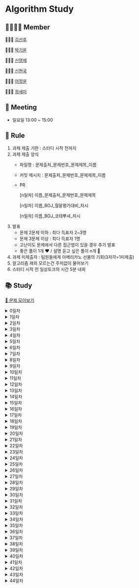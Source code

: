 # Algorithm Study
## 👨‍👨‍👧‍👦 Member
👨🏻‍💻 [김선후](https://github.com/tjsgnrla97)

👩🏻‍💻 [박기윤](https://github.com/yoonArchive)

👨🏻‍💻 [신영제](https://github.com/shinyoungjei)

👨🏻‍💻 [신현국](https://github.com/sh1nnnn)

👩🏻‍💻 [어정윤](https://github.com/jeongyuneo)

👩🏻‍💻 [정세미](https://github.com/smj53)

## 📅 Meeting
- 일요일 13:00 ~ 15:00

## 📌 Rule
1. 과제 제출 기한 : 스터디 시작 전까지
2. 과제 제출 양식
   - 파일명 : 문제출처_문제번호_문제제목_이름
   - 커밋 메시지 : 문제출처_문제번호_문제제목_이름
   - PR
     
     [n일차] 이름_문제출처_문제번호_문제제목
     
     [n일차] 이름_BOJ_월말평가대비_차시
     
     [n일차] 이름_BOJ_코테뿌셔_차시
3. 발표
   - 문제 2문제 이하 : 최다 득표자 2~3명
   - 문제 3문제 이상 : 최다 득표자 1명
   - 고난이도 문제에서 다른 접근법이 있을 경우 추가 발표
   - 좋은 풀이 1개 ❤️ / 설명 듣고 싶은 풀이 n개 💙
4. 과제 미제출자 : 팀원들에게 아메리카노 선물의 기회(3지각=1미제출)
5. 알고리즘 제외 모르는건 주저없이 물어보기
6. 스터디 시작 전 일상토크의 시간 5분 내외

## 📚 Study
[📂 문제 모아보기](https://feline-lotus-6cd.notion.site/78098bddc9b846ccaafadbe5fb092da9?v=504147b00fc2498ea51522416f18a52d)
<details>
    <summary>0일차</summary>

- [마크다운](day00/마크다운/)
- [Git 명령어](day00/git/)
</details>
<details>
    <summary>1일차</summary>

- [BOJ_1018_체스판 다시 칠하기](day01/BOJ_1018_체스판다시칠하기/)
</details>
<details>
    <summary>2일차</summary>

- [BOJ_2116_주사위 쌓기](day02/BOJ_2116_주사위쌓기/)
- [BOJ_2304_창고 다각형](day02/BOJ_2304_창고다각형/)
- [BOJ_2309_일곱 난쟁이](day02/BOJ_2309_일곱난쟁이/)
</details>
<details>
    <summary>3일차</summary>

- [BOJ_2477_참외밭](day03/BOJ_2477_참외밭/)
- [BOJ_2491_수열](day03/BOJ_2491_수열/)
- [BOJ_2669_직사각형 네개의 합집합 면적 구하기](day03/BOJ_2669_직사각형네개의합집합면적구하기/)
- [BOJ_14694_딱지놀이](day03/BOJ_14696_딱지놀이/)
</details>
<details>
    <summary>4일차</summary>

- [BOJ_1592_영식이와 친구들](day04/BOJ_1592_영식이와친구들/)
- [BOJ_2564_경비원](day04/BOJ_2564_경비원/)
- [BOJ_2605_줄 세우기](day04/BOJ_2605_줄세우기/)
- [BOJ_13300_방배정](day04/BOJ_13300_방배정/)
</details>
<details>
    <summary>5일차</summary>

- [BOJ_2527_직사각형](day05/BOJ_2527_직사각형/)
- [BOJ_2559_수열](day05/BOJ_2559_수열/)
- [BOJ_2578_빙고](day05/BOJ_2578_빙고/)
- [BOJ_2628_종이자르기](day05/BOJ_2628_종이자르기/)
</details>
<details>
    <summary>6일차</summary>

- [BOJ_2635_수 이어가기](day06/BOJ_2635_수이어가기/)
- [BOJ_10157_자리배정](day06/BOJ_10157_자리배정/)
- [BOJ_10158_개미](day06/BOJ_10158_개미/)
- [BOJ_10163_색종이](day06/BOJ_10163_색종이/)
</details>
<details>
    <summary>7일차</summary>

- [BOJ_2508_사탕 박사 고창영](day07/BOJ_2508_사탕박사고창영/)
- [BOJ_10250_ACM 호텔](day07/BOJ_10250_ACM호텔/)
- [BOJ_14503_로봇 청소기](day07/BOJ_14503_로봇청소기/)
</details>
<details>
    <summary>8일차</summary>

- [BOJ_2210_숫자판 점프](day08/BOJ_2210_숫자판점프/)
- [BOJ_4963_섬의 개수](day08/BOJ_4963_섬의개수/)
- [BOJ_14502_연구소](day08/BOJ_14502_연구소/)
- [BOJ_18352_특정 거리의 도시 찾기](day08/BOJ_18352_특정거리의도시찾기/)
</details>
<details>
    <summary>9일차</summary>

- [BOJ_3187_양치기 꿍](day09/BOJ_3187_양치기꿍/)
- [BOJ_8983_사냥꾼](day09/BOJ_8983_사냥꾼/)
- [BOJ_20055_컨베이어 벨트 위의 로봇](day09/BOJ_20055_컨베이어벨트위의로봇/)
</details>
<details>
    <summary>10일차</summary>

- [BOJ_1541_잃어버린 괄호](day10/BOJ_1541_잃어버린괄호/)
- [BOJ_10775_공항](day10/BOJ_10775_공항/)
</details>
<details>
    <summary>11일차</summary>

- [BOJ_14500_테트로미노](day11/BOJ_14500_테트로미노/)
- [BOJ_14889_스타트와 링크](day11/BOJ_14889_스타트와링크/)
</details>
<details>
    <summary>12일차</summary>

- [BOJ_2468_안전 영역](day12/BOJ_2468_안전영역/)
- [BOJ_14499_주사위 굴리기](day12/BOJ_14499_주사위굴리기/)
</details>
<details>
    <summary>13일차</summary>

- [BOJ_12904_A와 B](day13/BOJ_12904_A와B/)
- [BOJ_16234_인구 이동](day13/BOJ_16234_인구이동/)
</details>
<details>
    <summary>14일차</summary>

- [BOJ_1167_트리의 지름](day14/BOJ_1167_트리의지름/)
- [BOJ_3190_뱀](day14/BOJ_3190_뱀/)
</details>
<details>
    <summary>15일차</summary>

- [BOJ_14891_톱니바퀴](day15/BOJ_14891_톱니바퀴/)
</details>
<details>
    <summary>16일차</summary>

- [BOJ_15685_드래곤 커브](day16/BOJ_15685_드래곤커브/)
- [BOJ_17951_흩날리는 시험지 속에서 내 평점이 느껴진거야](day16/BOJ_17951_흩날리는시험지속에서내평점이느껴진거야/)
</details>
<details>
    <summary>17일차</summary>

- [BOJ_2262_토너먼트 만들기](day17/BOJ_2262_토너먼트만들기/)
- [BOJ_2579_계단 오르기](day17/BOJ_2579_계단오르기/)
- [BOJ_14501_퇴사](day17/BOJ_14501_퇴사/)
</details>
<details>
    <summary>18일차</summary>

- [BOJ_11053_가장 긴 증가하는 부분 수열](day18/BOJ_11053_가장긴증가하는부분수열/)
- [BOJ_17404_RGB거리 2](day18/BOJ_17404_RGB거리2/)
- [BOJ_21610_마법사 상어와 비바라기](day18/BOJ_21610_마법사상어와비바라기/)
</details>
<details>
    <summary>19일차</summary>

- [BOJ_9440_숫자 더하기](day19/BOJ_9440_숫자더하기/)
- [BOJ_11404_플로이드](day19/BOJ_11404_플로이드/)
- [BOJ_15684_사다리 조작](day19/BOJ_15684_사다리조작/)
</details>
<details>
    <summary>20일차</summary>

- [BOJ_1890_점프](day20/BOJ_1890_점프/)
- [BOJ_2110_공유기 설치](day20/BOJ_2110_공유기설치/)
- [BOJ_17140_이차원 배열과 연산](day20/BOJ_17140_이차원배열과연산/)
</details>
<details>
    <summary>21일차</summary>

- [BOJ_9935_문자열 폭발](day21/BOJ_9935_문자열폭발/)
- [BOJ_20058_마법사 상어와 파이어스톰](day21/BOJ_20058_마법사상어와파이어스톰/)
</details>
<details>
    <summary>22일차</summary>

- [BOJ_2667_단지번호붙이기](day22/BOJ_2667_단지번호붙이기/)
- [BOJ_12851_숨바꼭질 2](day22/BOJ_12851_숨바꼭질2/)
- [BOJ_23288_주사위 굴리기 2](day22/BOJ_23288_주사위굴리기2/)
</details>
<details>
    <summary>23일차</summary>

- [BOJ_1922_네트워크 연결](day23/BOJ_1922_네트워크연결/)
- [BOJ_2512_예산](day23/BOJ_2512_예산/)
- [BOJ_17142_연구소 3](day23/BOJ_17142_연구소3/)
</details>
<details>
    <summary>24일차</summary>

- [BOJ_1513_경로 찾기](day24/BOJ_1513_경로찾기/)
- [BOJ_17142_연구소 3](day24/BOJ_21608_상어초등학교/)
</details>
<details>
    <summary>25일차</summary>

- [Programmers_2020_Kakao_문자열 압축](day25/Programmers_2020_Kakao_문자열압축/)
- [Programmers_2021_Kakao_신규 아이디 추천](day25/Programmers_2021_Kakao_신규아이디추천/)
</details>
<details>
    <summary>26일차</summary>

- [Programmers_2022_Kakao_주차 요금 계산](day26/Programmers_2022_Kakao_주차요금계산/)
- [Programmers_summer&winter_internship_배달](day26/Programmers_summer&winter_internship_배달/)
</details>
<details>
    <summary>27일차</summary>

- [BOJ_1707_이분 그래프](day27/BOJ_1707_이분그래프/)
- [BOJ_17779_게리맨더링 2](day27/BOJ_17779_게리맨더링2/)
</details>
<details>
    <summary>28일차</summary>

- [BOJ_1874_스택 수열](day28/BOJ_1874_스택수열/)
- [Programmers_2020_Kakao_자물쇠와열쇠](day28/Programmers_2020_Kakao_자물쇠와열쇠/)
</details>
<details>
    <summary>29일차</summary>

- [BOJ_3273_두 수의 합](day29/BOJ_3273_두수의합/)
</details>
<details>
    <summary>30일차</summary>

- [BOJ_1107_리모컨](day30/BOJ_1107_리모컨/)
</details>
<details>
    <summary>31일차</summary>

- [BOJ_2146_다리 만들기](day31/BOJ_2146_다리만들기/)
</details>
<details>
    <summary>32일차</summary>

- [BOJ_2146_문자열 게임 2](day32/BOJ_20437_문자열게임2/)
</details>
<details>
    <summary>33일차</summary>

- [BOJ_16918_봄버맨](day33/BOJ_16918_봄버맨/)
</details>
<details>
    <summary>34일차</summary>

- [BOJ_1012_유기농 배추](day34/BOJ_1012_유기농배추/)
</details>
<details>
    <summary>35일차</summary>

- [Programmers_summer&winter_internship_영어 끝말잇기](day35/Programmers_summer&winter_internship_영어끝말잇기/)
</details>
<details>
    <summary>36일차</summary>

- [BOJ_6087_레이저 통신](day36/BOJ_6087_레이저통신/)
</details>
<details>
    <summary>37일차</summary>

- [Programmers_2022_Kakao_양과 늑대](day37/Programmers_2022_Kakao_양과늑대/)
</details>
<details>
    <summary>38일차</summary>

- [BOJ_1080_행렬](day38/BOJ_1080_행렬/)
</details>
<details>
    <summary>39일차</summary>

- [BOJ_3055_탈출](day39/BOJ_3055_탈출/)
</details>
<details>
    <summary>40일차</summary>

- [BOJ_2062_돌다리 건너기](day40/BOJ_2062_돌다리건너기/)
</details>
<details>
    <summary>41일차</summary>

- [BOJ_2234_성곽](day41/BOJ_2234_성곽/)
</details>
<details>
    <summary>42일차</summary>

- [BOJ_12100_2048 (Easy)](day42/BOJ_12100_2048(Easy)/)
</details>
<details>
    <summary>43일차</summary>

- [BOJ_14719_빗물](day43/BOJ_14719_빗물/)
</details>
<details>
    <summary>44일차</summary>

- [BOJ_5972_택배 배송](day44/BOJ_5972_택배배송/)
</details>
